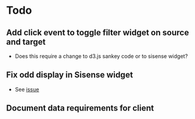 # Todo

## Add click event to toggle filter widget on source and target
* Does this require a change to d3.js sankey code or to sisense widget?

## Fix odd display in Sisense widget
* See [issue](https://github.com/hughdbrown/sankey/issues/1)

## Document data requirements for client
